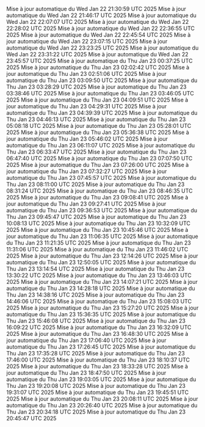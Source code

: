 Mise à jour automatique du Wed Jan 22 21:30:59 UTC 2025
Mise à jour automatique du Wed Jan 22 21:46:17 UTC 2025
Mise à jour automatique du Wed Jan 22 22:07:07 UTC 2025
Mise à jour automatique du Wed Jan 22 22:28:02 UTC 2025
Mise à jour automatique du Wed Jan 22 22:36:55 UTC 2025
Mise à jour automatique du Wed Jan 22 22:45:54 UTC 2025
Mise à jour automatique du Wed Jan 22 23:07:15 UTC 2025
Mise à jour automatique du Wed Jan 22 23:23:25 UTC 2025
Mise à jour automatique du Wed Jan 22 23:31:22 UTC 2025
Mise à jour automatique du Wed Jan 22 23:45:57 UTC 2025
Mise à jour automatique du Thu Jan 23 00:37:25 UTC 2025
Mise à jour automatique du Thu Jan 23 02:02:42 UTC 2025
Mise à jour automatique du Thu Jan 23 02:51:06 UTC 2025
Mise à jour automatique du Thu Jan 23 03:09:50 UTC 2025
Mise à jour automatique du Thu Jan 23 03:28:29 UTC 2025
Mise à jour automatique du Thu Jan 23 03:38:46 UTC 2025
Mise à jour automatique du Thu Jan 23 03:46:05 UTC 2025
Mise à jour automatique du Thu Jan 23 04:09:51 UTC 2025
Mise à jour automatique du Thu Jan 23 04:29:31 UTC 2025
Mise à jour automatique du Thu Jan 23 04:39:39 UTC 2025
Mise à jour automatique du Thu Jan 23 04:46:13 UTC 2025
Mise à jour automatique du Thu Jan 23 05:08:18 UTC 2025
Mise à jour automatique du Thu Jan 23 05:28:01 UTC 2025
Mise à jour automatique du Thu Jan 23 05:36:38 UTC 2025
Mise à jour automatique du Thu Jan 23 05:46:02 UTC 2025
Mise à jour automatique du Thu Jan 23 06:11:07 UTC 2025
Mise à jour automatique du Thu Jan 23 06:33:47 UTC 2025
Mise à jour automatique du Thu Jan 23 06:47:40 UTC 2025
Mise à jour automatique du Thu Jan 23 07:07:50 UTC 2025
Mise à jour automatique du Thu Jan 23 07:26:00 UTC 2025
Mise à jour automatique du Thu Jan 23 07:32:27 UTC 2025
Mise à jour automatique du Thu Jan 23 07:45:57 UTC 2025
Mise à jour automatique du Thu Jan 23 08:11:00 UTC 2025
Mise à jour automatique du Thu Jan 23 08:31:24 UTC 2025
Mise à jour automatique du Thu Jan 23 08:46:35 UTC 2025
Mise à jour automatique du Thu Jan 23 09:08:41 UTC 2025
Mise à jour automatique du Thu Jan 23 09:27:41 UTC 2025
Mise à jour automatique du Thu Jan 23 09:36:53 UTC 2025
Mise à jour automatique du Thu Jan 23 09:45:47 UTC 2025
Mise à jour automatique du Thu Jan 23 10:08:13 UTC 2025
Mise à jour automatique du Thu Jan 23 10:32:09 UTC 2025
Mise à jour automatique du Thu Jan 23 10:45:46 UTC 2025
Mise à jour automatique du Thu Jan 23 11:06:35 UTC 2025
Mise à jour automatique du Thu Jan 23 11:21:35 UTC 2025
Mise à jour automatique du Thu Jan 23 11:31:06 UTC 2025
Mise à jour automatique du Thu Jan 23 11:46:02 UTC 2025
Mise à jour automatique du Thu Jan 23 12:14:26 UTC 2025
Mise à jour automatique du Thu Jan 23 12:50:05 UTC 2025
Mise à jour automatique du Thu Jan 23 13:14:54 UTC 2025
Mise à jour automatique du Thu Jan 23 13:30:22 UTC 2025
Mise à jour automatique du Thu Jan 23 13:46:03 UTC 2025
Mise à jour automatique du Thu Jan 23 14:07:21 UTC 2025
Mise à jour automatique du Thu Jan 23 14:28:18 UTC 2025
Mise à jour automatique du Thu Jan 23 14:38:16 UTC 2025
Mise à jour automatique du Thu Jan 23 14:46:06 UTC 2025
Mise à jour automatique du Thu Jan 23 15:08:03 UTC 2025
Mise à jour automatique du Thu Jan 23 15:27:20 UTC 2025
Mise à jour automatique du Thu Jan 23 15:36:35 UTC 2025
Mise à jour automatique du Thu Jan 23 15:46:08 UTC 2025
Mise à jour automatique du Thu Jan 23 16:09:22 UTC 2025
Mise à jour automatique du Thu Jan 23 16:32:09 UTC 2025
Mise à jour automatique du Thu Jan 23 16:48:30 UTC 2025
Mise à jour automatique du Thu Jan 23 17:06:40 UTC 2025
Mise à jour automatique du Thu Jan 23 17:26:45 UTC 2025
Mise à jour automatique du Thu Jan 23 17:35:28 UTC 2025
Mise à jour automatique du Thu Jan 23 17:46:00 UTC 2025
Mise à jour automatique du Thu Jan 23 18:10:37 UTC 2025
Mise à jour automatique du Thu Jan 23 18:33:28 UTC 2025
Mise à jour automatique du Thu Jan 23 18:47:50 UTC 2025
Mise à jour automatique du Thu Jan 23 19:03:05 UTC 2025
Mise à jour automatique du Thu Jan 23 19:20:08 UTC 2025
Mise à jour automatique du Thu Jan 23 19:31:07 UTC 2025
Mise à jour automatique du Thu Jan 23 19:45:51 UTC 2025
Mise à jour automatique du Thu Jan 23 20:08:11 UTC 2025
Mise à jour automatique du Thu Jan 23 20:26:40 UTC 2025
Mise à jour automatique du Thu Jan 23 20:34:18 UTC 2025
Mise à jour automatique du Thu Jan 23 20:45:47 UTC 2025

